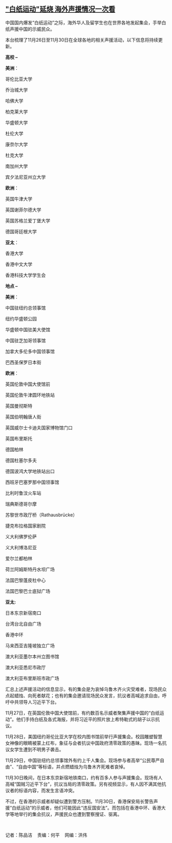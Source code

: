 <!--1669841699000-->
["白纸运动"延烧   海外声援情况一次看](https://www.rfa.org/mandarin/yataibaodao/zhengzhi/cm-11302022154805.html)
------

<p><span style="font-weight: 400;">中国国内爆发“白纸运动”之际，海外华人及留学生也在世界各地发起集会，手举白纸声援中国的示威民众。</span></p><p><span style="font-weight: 400;">本台梳理了11月26日至11月30日在全球各地的相关声援活动，以下信息将持续更新。</span></p><p></p><p><b>高校 – </b></p><p><b>美洲</b><span style="font-weight: 400;">：</span></p><p><span style="font-weight: 400;">哥伦比亚大学</span></p><p><span style="font-weight: 400;">乔治城大学</span></p><p><span style="font-weight: 400;">哈佛大学</span></p><p><span style="font-weight: 400;">柏克莱大学</span></p><p><span style="font-weight: 400;">华盛顿大学</span></p><p><span style="font-weight: 400;">杜伦大学</span></p><p><span style="font-weight: 400;">康奈尔大学</span></p><p><span style="font-weight: 400;">杜克大学</span></p><p><span style="font-weight: 400;">南加州大学</span></p><p><span style="font-weight: 400;">宾夕法尼亚州立大学</span></p><p></p><p><b>欧洲</b><span style="font-weight: 400;">：</span></p><p><span style="font-weight: 400;">英国牛津大学</span></p><p><span style="font-weight: 400;">英国谢菲尔德大学</span></p><p><span style="font-weight: 400;">英国苏格兰爱丁堡大学</span></p><p><span style="font-weight: 400;">德国哥廷根大学</span></p><p></p><p><b>亚太</b><span style="font-weight: 400;">：</span></p><p><span style="font-weight: 400;">香港大学</span></p><p><span style="font-weight: 400;">香港中文大学</span></p><p><span style="font-weight: 400;">香港科技大学学生会</span></p><p></p><p><b>地点 –</b></p><p><b>美洲</b><span style="font-weight: 400;">：</span></p><p><span style="font-weight: 400;">中国驻纽约总领事馆</span></p><p><span style="font-weight: 400;">纽约华盛顿公园</span></p><p><span style="font-weight: 400;">华盛顿中国驻美大使馆</span></p><p><span style="font-weight: 400;">中国驻芝加哥领事馆</span></p><p><span style="font-weight: 400;">加拿大多伦多中国领事馆</span></p><p><span style="font-weight: 400;">巴西圣保罗日本街</span></p><p></p><p><b>欧洲</b><span style="font-weight: 400;">：</span></p><p><span style="font-weight: 400;">英国伦敦中国大使馆前</span></p><p><span style="font-weight: 400;">英国伦敦牛津圆环地铁站</span></p><p><span style="font-weight: 400;">英国曼彻斯特</span></p><p><span style="font-weight: 400;">英国伯明翰唐人街</span></p><p><span style="font-weight: 400;">英国威尔士卡迪夫国家博物馆门口</span></p><p><span style="font-weight: 400;">英国布里斯托 </span></p><p><span style="font-weight: 400;">德国柏林</span></p><p><span style="font-weight: 400;">德国杜塞尔多夫</span></p><p><span style="font-weight: 400;">德国波鸿大学地铁站出口</span></p><p><span style="font-weight: 400;">西班牙巴塞罗那中国领事馆</span></p><p><span style="font-weight: 400;">比利时鲁汶火车站</span></p><p><span style="font-weight: 400;">瑞典斯德哥尔摩</span></p><p><span style="font-weight: 400;">苏黎世市政厅桥（Rathausbrücke）</span></p><p><span style="font-weight: 400;">捷克布拉格国家剧院</span></p><p><span style="font-weight: 400;">义大利佛罗伦萨</span></p><p><span style="font-weight: 400;">义大利博洛尼亚</span></p><p><span style="font-weight: 400;">爱尔兰都柏林</span></p><p><span style="font-weight: 400;">荷兰阿姆斯特丹水坝广场</span></p><p><span style="font-weight: 400;">法国巴黎蓬皮杜中心</span></p><p><span style="font-weight: 400;">法国巴黎巴士底狱广场</span></p><p></p><p><b>亚太:</b></p><p><span style="font-weight: 400;">日本东京新宿南口</span></p><p><span style="font-weight: 400;">台湾台北自由广场</span></p><p><span style="font-weight: 400;">香港中环</span></p><p><span style="font-weight: 400;">马来西亚吉隆坡独立广场</span></p><p><span style="font-weight: 400;">澳大利亚墨尔本州立图书馆</span></p><p><span style="font-weight: 400;">澳大利亚悉尼市政厅</span></p><p><span style="font-weight: 400;">澳大利亚布里斯班市政广场</span></p><p></p><p><span style="font-weight: 400;">汇总上述声援活动的信息显示，有的集会是为哀悼乌鲁木齐火灾受难者，现场民众点起蜡烛、向死者献花；也有的集会邀请现场民众发言，抗议者高喊追求自由，呼吁中共领导人习近平下台。</span></p><p></p><p><span style="font-weight: 400;">11月27日，在英国伦敦中国大使馆前，有约数百名示威者聚集声援中国的“白纸运动”。他们手持白纸及各式海报，并将习近平的照片放上希特勒式的胡子以示抗议。</span></p><p></p><p><span style="font-weight: 400;">11月28日，美国纽约哥伦比亚大学在校内图书馆前举行声援集会。校园雕塑智慧女神像的眼睛被蒙上红布，象征与会者抗议中国政府清零政策的愚昧。现场一名抗议女学生遭到不明男子袭击。</span></p><p></p><p><span style="font-weight: 400;">11月29日，中国驻纽约总领事馆外有约上千人集会。现场参与者高举“公民尊严自由”、“自由中国”等标语，并点燃蜡烛为乌鲁木齐死难者哀悼。</span></p><p></p><p><span style="font-weight: 400;">11月30日晚间，在日本东京新宿地铁南口，约有百多人参与声援集会。现场有人高喊“国贼习近平下台”，抗议当局的清零政策。另有视频显示，有人因不满其他抗议者的标语内容，而发生言语冲突。</span></p><p></p><p><span style="font-weight: 400;">不过，在香港的示威者却疑似遭到警方压制。11月30日，香港保安局长警告声援“白纸运动”的示威者，他们可能因此“违反国安法”。而包括在香港中环、香港大学等地举行的集会抗议，声援民众也遭到警察搜证、驱离。</span></p><p><span class="result-title"> </span></p><p><span style="font-weight: 400;">记者：陈品洁    责编：何平    网编：洪伟<br/></span></p>
